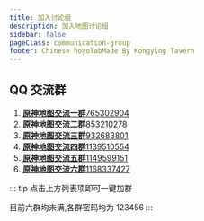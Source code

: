 ```yaml
---
title: 加入讨论组
description: 加入地图讨论组
sidebar: false
pageClass: communication-group
footer: Chinese hoyolabMade By Kongying Tavern
---
```


## QQ 交流群

1. [**原神地图交流一群**765302904](https://qm.qq.com/cgi-bin/qm/qr?k=p03N6ACWOqFW0WNhhUQSw2goET3L-Tkt&jump_from=webapi "点击加群")
2. [**原神地图交流二群**853210278](https://qm.qq.com/cgi-bin/qm/qr?k=XXQPSSokSPuv8xKcM-52HT7ufLsE4leo&jump_from=webapi "点击加群")
3. [**原神地图交流三群**932683801](https://qm.qq.com/cgi-bin/qm/qr?k=YgBbiFrBbXBH4eFzn_QEBA4jDGBgO4s8&jump_from=webapi "点击加群")
4. [**原神地图交流四群**1139510554](https://qm.qq.com/cgi-bin/qm/qr?k=oHCv-c0sRdA3mtPtQY1q6Tr3oNAJErn2&jump_from=webapi "点击加群")
5. [**原神地图交流五群**1149599151](https://qm.qq.com/cgi-bin/qm/qr?k=e8cH0Yz-DESYMSZgcUHVyzIXb80CovXc&jump_from=webapi "点击加群")
6. [**原神地图交流六群**1168337427](https://qm.qq.com/cgi-bin/qm/qr?k=-9GO5ByOM-6gpS9UmQhd2Tu_W8KACHln&jump_from=webapi "点击加群")

::: tip
点击上方列表项即可一键加群

目前六群均未满,各群密码均为 123456
:::
